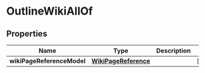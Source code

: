 

# OutlineWikiAllOf

## Properties

Name | Type | Description | Notes
------------ | ------------- | ------------- | -------------
**wikiPageReferenceModel** | [**WikiPageReference**](WikiPageReference.md) |  |  [optional]



